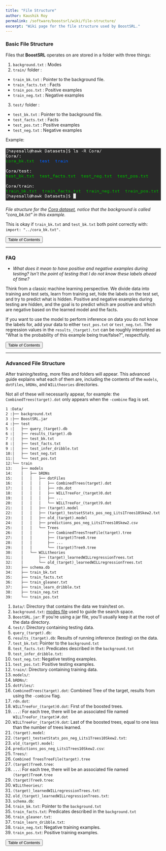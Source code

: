 ```yaml
---
title: "File Structure"
author: Kaushik Roy
permalink: /software/boostsrl/wiki/file-structure/
excerpt: "Wiki page for the file structure used by BoostSRL."
---
```


### Basic File Structure

Files that **BoostSRL** operates on are stored in a folder with three things:

1. `background.txt` : Modes
2. `train/` folder :
  * `train_bk.txt` : Pointer to the background file.
  * `train_facts.txt` : Facts
  * `train_pos.txt` : Positive examples
  * `train_neg.txt` : Negative examples
3. `test/` folder :
  * `test_bk.txt` : Pointer to the background file.
  * `test_facts.txt` : Facts
  * `test_pos.txt` : Positive examples
  * `test_neg.txt` : Negative examples

Example:

<img src="https://raw.githubusercontent.com/boost-starai/BoostSRL-Misc/master/Images/basicFileStructure.png" style="display: block; margin: auto; padding-top: 0.4em; padding-bottom: 0.4em;">

*File structure for the [Cora dataset](Cora-Dataset), notice that the background is called "cora_bk.txt" in this example.*

This is okay if `train_bk.txt` and `test_bk.txt` both point correctly with: `import: "../cora_bk.txt".`

<button class="btn btn--primary btn--large" onclick="topOfPage()">Table of Contents</button>

---

### FAQ

* *What does it mean to have positive and negative examples during testing? Isn't the point of testing that I do not know these labels ahead of time?*

Think from a classic machine learning perspective. We divide data into training and test sets, learn from training set, hide the labels on the test set, and try to predict what is hidden. Positive and negative examples during testing are hidden, and the goal is to predict which are positive and which are negative based on the learned model and the facts.

If you want to use the model to perform inference on data you do not know the labels for, add your data to either `test_pos.txt` or `test_neg.txt`. The regression values in the `results_(target).txt` can be roughly interpreted as "What is the probability of this example being true/false?", respectfully.

<button class="btn btn--primary btn--large" onclick="topOfPage()">Table of Contents</button>

---

### Advanced File Structure

After training/testing, more files and folders will appear. This advanced guide explains what each of them are, including the contents of the `models`, `dotFiles`, `bRDNs`, and `WILLtheories` directories.

Not all of these will necessarily appear, for example: the `CombinedTrees(target).dot` only appears when the `-combine` flag is set.

```text
1 :Data/
2 :├── background.txt
3 :├── BoostSRL.jar
4 :├── test
5 :│   ├── query_(target).db
6 :│   ├── results_(target).db
7 :│   ├── test_bk.txt
8 :│   ├── test_facts.txt
9 :│   ├── test_infer_dribble.txt
10:│   ├── test_neg.txt
11:│   └── test_pos.txt
12:└── train
13:    ├── models
14:    │   ├── bRDNs
15:    │   │   ├── dotFiles
16:    │   │   │   ├── CombinedTrees(target).dot
17:    │   │   │   ├── rdn.dot
18:    │   │   │   ├── WILLTreeFor_(target)0.dot
19:    │   │   │   ├── ...
20:    │   │   │   └── WILLTreeFor_(target)9.dot
21:    │   │   ├── (target).model
22:    │   │   ├── (target)_testsetStats_pos_neg_Lits1Trees10Skew2.txt
23:    │   │   ├── old_(target).model
24:    │   │   ├── predictions_pos_neg_Lits1Trees10Skew2.csv
25:    │   │   └── Trees
26:    │   │       ├── CombinedTreesTreeFile(target).tree
27:    │   │       ├── (target)Tree0.tree
28:    │   │       ├── ...
29:    │   │       └── (target)Tree9.tree
30:    │   └── WILLtheories
31:    │       ├── (target)_learnedWILLregressionTrees.txt
32:    │       └── old_(target)_learnedWILLregressionTrees.txt
33:    ├── schema.db
34:    ├── train_bk.txt
35:    ├── train_facts.txt
36:    ├── train_gleaner.txt
37:    ├── train_learn_dribble.txt
38:    ├── train_neg.txt
39:    └── train_pos.txt
```

<!-- Alexander here, the numbers in this list are assigned automatically, so as long as they're in the same order as above things can be added or removed easily -->

1. `Data/`: Directory that contains the data we train/test on.
2. `background.txt`: [modes file](Basic-Modes-Guide) used to guide the search space.
3. `BoostSRL.jar`: If you're using a jar file, you'll usually keep it at the root of the data directory.
4. `test/`: Directory containing testing data.
5. `query_(target).db`: 
24601. `results_(target).db`: Results of running inference (testing) on the data.
7. `test_bk.txt`: Pointer to the `background.txt`
8. `test_facts.txt`: Predicates described in the `background.txt`
9. `test_infer_dribble.txt`:
10. `test_neg.txt`: Negative testing examples.
11. `test_pos.txt`: Positive testing examples.
12. `train/`: Directory containing training data.
13. `models/`:
14. `bRDNs/`:
15. `dotFiles/`:
16. `CombinedTrees(target).dot`: Combined Tree of the target, results from using the `-combine` flag.
17. `rdn.dot`:
18. `WILLTreeFor_(target)0.dot`: First of the boosted trees.
19. `...`: For each tree, there will be an associated file named `WILLTreeFor_(target)#.dot`
20. `WILLTreeFor_(target)9.dot`: Last of the boosted trees, equal to one less than the number of trees learned.
21. `(target).model`:
22. `(target)_testsetStats_pos_neg_Lits1Trees10Skew2.txt`:
23. `old_(target).model`:
24. `predictions_pos_neg_Lits1Trees10Skew2.csv`:
25. `Trees/`:
26. `Combined TreesTreeFile(target).tree`
27. `(target)Tree0.tree`:
28. `...`: For each tree, there will be an associated file named `(target)Tree#.tree`
29. `(target)Tree9.tree`:
30. `WILLtheories/`:
31. `(target)_learnedWILLregressionTrees.txt`:
32. `old_(target)_learnedWILLregressionTrees.txt`:
33. `schema.db`:
34. `train_bk.txt`: Pointer to the `background.txt`
35. `train_facts.txt`: Predicates described in the `background.txt`
36. `train_gleaner.txt`:
37. `train_learn_dribble.txt`:
38. `train_neg.txt`: Negative training examples.
39. `train_pos.txt`: Positive training examples.

<button class="btn btn--primary btn--large" onclick="topOfPage()">Table of Contents</button>

<script>
function topOfPage() {
	$('html, body').animate({ scrollTop: 0 }, 'fast');
}
</script>
